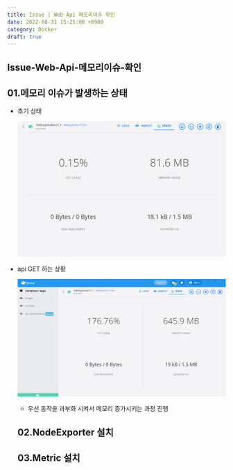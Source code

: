 ```yaml
---
title: Issue | Web Api 메모리이슈 확인
date: 2022-08-31 15:25:00 +0900
category: Docker
draft: true
---
```


## Issue-Web-Api-메모리이슈-확인

## 01.메모리 이슈가 발생하는 상태

- 초기 상태

  ![image-20220831153046463](../../assets/img/post/2022-08-31-Issue--Web-Api-메모리이슈-확인/image-20220831153046463.png)

- api GET 하는 상황

  ![image-20220831153124584](../../assets/img/post/2022-08-31-Issue--Web-Api-메모리이슈-확인/image-20220831153124584.png)

  - 우선 동작을 과부화 시켜서 메모리 증가시키는 과정 진행

  

  ## 02.NodeExporter 설치

  

  ## 03.Metric 설치

  